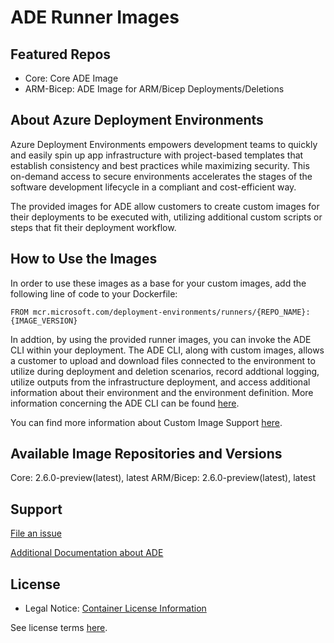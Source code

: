 # ADE Runner Images

## Featured Repos
+ Core: Core ADE Image
+ ARM-Bicep: ADE Image for ARM/Bicep Deployments/Deletions

## About Azure Deployment Environments
Azure Deployment Environments empowers development teams to quickly and easily spin up app infrastructure with project-based templates that establish consistency and best practices while maximizing security. This on-demand access to secure environments accelerates the stages of the software development lifecycle in a compliant and cost-efficient way.

The provided images for ADE allow customers to create custom images for their deployments to be executed with, utilizing additional custom scripts or steps that fit their deployment workflow.

## How to Use the Images
In order to use these images as a base for your custom images, add the following line of code to your Dockerfile:
``` 
FROM mcr.microsoft.com/deployment-environments/runners/{REPO_NAME}:{IMAGE_VERSION}
```

In addtion, by using the provided runner images, you can invoke the ADE CLI within your deployment. The ADE CLI, along with custom images, allows a customer to upload and download files connected to the environment to utilize during deployment and deletion scenarios, record addtional logging, utilize outputs from the infrastructure deployment, and access additional information about their environment and the environment definition. More information concerning the ADE CLI can be found [here](../documentation/custom-image-support/ade-cli-docs/README.md).

You can find more information about Custom Image Support [here](../documentation/custom-image-support/README.md).

## Available Image Repositories and Versions
Core: 2.6.0-preview(latest), latest
ARM/Bicep: 2.6.0-preview(latest), latest

## Support

[File an issue](https://github.com/Azure/deployment-environments/issues)

[Additional Documentation about ADE](https://learn.microsoft.com/en-us/azure/deployment-environments/)

## License
- Legal Notice: [Container License Information](https://aka.ms/mcr/osslegalnotice)

See license terms [here](https://github.com/Azure/deployment-environments/blob/main/LICENSE).
